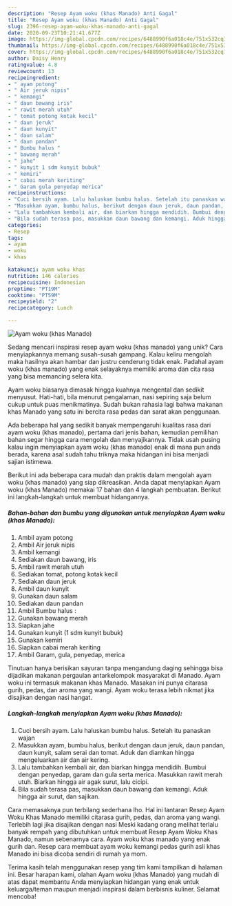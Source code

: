 ```yaml
---
description: "Resep Ayam woku (khas Manado) Anti Gagal"
title: "Resep Ayam woku (khas Manado) Anti Gagal"
slug: 2396-resep-ayam-woku-khas-manado-anti-gagal
date: 2020-09-23T10:21:41.677Z
image: https://img-global.cpcdn.com/recipes/6488990f6a018c4e/751x532cq70/ayam-woku-khas-manado-foto-resep-utama.jpg
thumbnail: https://img-global.cpcdn.com/recipes/6488990f6a018c4e/751x532cq70/ayam-woku-khas-manado-foto-resep-utama.jpg
cover: https://img-global.cpcdn.com/recipes/6488990f6a018c4e/751x532cq70/ayam-woku-khas-manado-foto-resep-utama.jpg
author: Daisy Henry
ratingvalue: 4.8
reviewcount: 13
recipeingredient:
- " ayam potong"
- " Air jeruk nipis"
- " kemangi"
- " daun bawang iris"
- " rawit merah utuh"
- " tomat potong kotak kecil"
- " daun jeruk"
- " daun kunyit"
- " daun salam"
- " daun pandan"
- " Bumbu halus "
- " bawang merah"
- " jahe"
- " kunyit 1 sdm kunyit bubuk"
- " kemiri"
- " cabai merah keriting"
- " Garam gula penyedap merica"
recipeinstructions:
- "Cuci bersih ayam. Lalu haluskan bumbu halus. Setelah itu panaskan wajan"
- "Masukkan ayam, bumbu halus, berikut dengan daun jeruk, daun pandan, daun kunyit, salam serai dan tomat. Aduk dan diamkan hingga mengeluarkan air dan air kering."
- "Lalu tambahkan kembali air, dan biarkan hingga mendidih. Bumbui dengan penyedap, garam dan gula serta merica. Masukkan rawit merah utuh. Biarkan hingga air agak surut, lalu cicipi."
- "Bila sudah terasa pas, masukkan daun bawang dan kemangi. Aduk hingga air surut, dan sajikan."
categories:
- Resep
tags:
- ayam
- woku
- khas

katakunci: ayam woku khas 
nutrition: 146 calories
recipecuisine: Indonesian
preptime: "PT19M"
cooktime: "PT59M"
recipeyield: "2"
recipecategory: Lunch

---
```



![Ayam woku (khas Manado)](https://img-global.cpcdn.com/recipes/6488990f6a018c4e/751x532cq70/ayam-woku-khas-manado-foto-resep-utama.jpg)

Sedang mencari inspirasi resep ayam woku (khas manado) yang unik? Cara menyiapkannya memang susah-susah gampang. Kalau keliru mengolah maka hasilnya akan hambar dan justru cenderung tidak enak. Padahal ayam woku (khas manado) yang enak selayaknya memiliki aroma dan cita rasa yang bisa memancing selera kita.

Ayam woku biasanya dimasak hingga kuahnya mengental dan sedikit menyusut. Hati-hati, bila menurut pengalaman, nasi sepiring saja belum cukup untuk puas menikmatinya. Sudah bukan rahasia lagi bahwa makanan khas Manado yang satu ini bercita rasa pedas dan sarat akan penggunaan.

Ada beberapa hal yang sedikit banyak mempengaruhi kualitas rasa dari ayam woku (khas manado), pertama dari jenis bahan, kemudian pemilihan bahan segar hingga cara mengolah dan menyajikannya. Tidak usah pusing kalau ingin menyiapkan ayam woku (khas manado) enak di mana pun anda berada, karena asal sudah tahu triknya maka hidangan ini bisa menjadi sajian istimewa.


Berikut ini ada beberapa cara mudah dan praktis dalam mengolah ayam woku (khas manado) yang siap dikreasikan. Anda dapat menyiapkan Ayam woku (khas Manado) memakai 17 bahan dan 4 langkah pembuatan. Berikut ini langkah-langkah untuk membuat hidangannya.

<!--inarticleads1-->

##### Bahan-bahan dan bumbu yang digunakan untuk menyiapkan Ayam woku (khas Manado):

1. Ambil  ayam potong
1. Ambil  Air jeruk nipis
1. Ambil  kemangi
1. Sediakan  daun bawang, iris
1. Ambil  rawit merah utuh
1. Sediakan  tomat, potong kotak kecil
1. Sediakan  daun jeruk
1. Ambil  daun kunyit
1. Gunakan  daun salam
1. Sediakan  daun pandan
1. Ambil  Bumbu halus :
1. Gunakan  bawang merah
1. Siapkan  jahe
1. Gunakan  kunyit (1 sdm kunyit bubuk)
1. Gunakan  kemiri
1. Siapkan  cabai merah keriting
1. Ambil  Garam, gula, penyedap, merica


Tinutuan hanya berisikan sayuran tanpa mengandung daging sehingga bisa dijadikan makanan pergaulan antarkelompok masyarakat di Manado. Ayam woku ini termasuk makanan khas Manado. Masakan ini punya citarasa gurih, pedas, dan aroma yang wangi. Ayam woku terasa lebih nikmat jika disajikan dengan nasi hangat. 

<!--inarticleads2-->

##### Langkah-langkah menyiapkan Ayam woku (khas Manado):

1. Cuci bersih ayam. Lalu haluskan bumbu halus. Setelah itu panaskan wajan
1. Masukkan ayam, bumbu halus, berikut dengan daun jeruk, daun pandan, daun kunyit, salam serai dan tomat. Aduk dan diamkan hingga mengeluarkan air dan air kering.
1. Lalu tambahkan kembali air, dan biarkan hingga mendidih. Bumbui dengan penyedap, garam dan gula serta merica. Masukkan rawit merah utuh. Biarkan hingga air agak surut, lalu cicipi.
1. Bila sudah terasa pas, masukkan daun bawang dan kemangi. Aduk hingga air surut, dan sajikan.


Cara memasaknya pun terbilang sederhana lho. Hal ini lantaran Resep Ayam Woku Khas Manado memiliki citarasa gurih, pedas, dan aroma yang wangi. Terlebih lagi jika disajikan dengan nasi Meski kadang orang melihat terlalu banyak rempah yang dibutuhkan untuk membuat Resep Ayam Woku Khas Manado, namun sebenarnya cara. Ayam woku khas manado yang enak gurih dan. Resep cara membuat ayam woku kemangi pedas gurih asli khas Manado ini bisa dicoba sendiri di rumah ya mom. 

Terima kasih telah menggunakan resep yang tim kami tampilkan di halaman ini. Besar harapan kami, olahan Ayam woku (khas Manado) yang mudah di atas dapat membantu Anda menyiapkan hidangan yang enak untuk keluarga/teman maupun menjadi inspirasi dalam berbisnis kuliner. Selamat mencoba!
